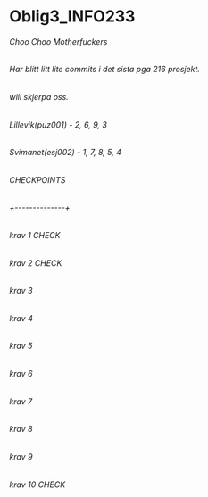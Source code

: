 # Oblig3_INFO233
###### Choo Choo Motherfuckers

###### Har blitt litt lite commits i det sista pga 216 prosjekt. 
###### will skjerpa oss.

###### Lillevik(puz001) - 2, 6, 9, 3
###### Svimanet(esj002) - 1, 7, 8, 5, 4

######   CHECKPOINTS
###### +--------------+
######   krav 1 CHECK
######   krav 2 CHECK
######   krav 3 
######   krav 4
######   krav 5
######   krav 6
######   krav 7
######   krav 8
######   krav 9
######   krav 10 CHECK


